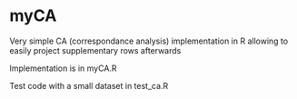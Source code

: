 # myCA
Very simple CA (correspondance analysis) implementation in R allowing to easily project supplementary rows afterwards

Implementation is in myCA.R

Test code with a small dataset in test_ca.R
